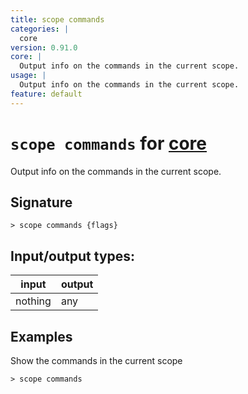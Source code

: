 ```yaml
---
title: scope commands
categories: |
  core
version: 0.91.0
core: |
  Output info on the commands in the current scope.
usage: |
  Output info on the commands in the current scope.
feature: default
---
```

<!-- This file is automatically generated. Please edit the command in https://github.com/nushell/nushell instead. -->

# `scope commands` for [core](/commands/categories/core.md)

<div class='command-title'>Output info on the commands in the current scope.</div>

## Signature

```> scope commands {flags} ```


## Input/output types:

| input   | output |
| ------- | ------ |
| nothing | any    |

## Examples

Show the commands in the current scope
```nu
> scope commands

```
